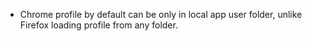 

- Chrome profile by default can be only in local app user folder, unlike Firefox loading profile from any folder. 